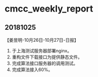 # cmcc_weekly_report

## 20181025
【姜昱明-10月26日-10月27日-日报】
1. 于上海测试服务器部署nginx。
2. 重构文件下载接口为提供静态文件。
3. 完成算法接口服务器的调用测试。
4. 完成算法接入60%。
